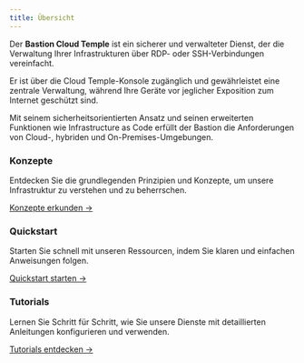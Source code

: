 ```yaml
---
title: Übersicht
---
```


Der **Bastion Cloud Temple** ist ein sicherer und verwalteter Dienst, der die Verwaltung Ihrer Infrastrukturen über RDP- oder SSH-Verbindungen vereinfacht.

Er ist über die Cloud Temple-Konsole zugänglich und gewährleistet eine zentrale Verwaltung, während Ihre Geräte vor jeglicher Exposition zum Internet geschützt sind.

Mit seinem sicherheitsorientierten Ansatz und seinen erweiterten Funktionen wie Infrastructure as Code erfüllt der Bastion die Anforderungen von Cloud-, hybriden und On-Premises-Umgebungen.

<div class="card-grid">
  <div class="card">
    <h3>Konzepte</h3>
    <p>Entdecken Sie die grundlegenden Prinzipien und Konzepte, um unsere Infrastruktur zu verstehen und zu beherrschen.</p>
    <a href="console/iam/concepts" class="card-link">Konzepte erkunden &rarr;</a>
  </div>
  <div class="card">
    <h3>Quickstart</h3>
    <p>Starten Sie schnell mit unseren Ressourcen, indem Sie klaren und einfachen Anweisungen folgen.</p>
    <a href="console/iam/quickstart" class="card-link">Quickstart starten &rarr;</a>
  </div>
    <div class="card">
    <h3>Tutorials</h3>
    <p>Lernen Sie Schritt für Schritt, wie Sie unsere Dienste mit detaillierten Anleitungen konfigurieren und verwenden.</p>
    <a href="console/iam/tutorials/sso_aad.md" class="card-link">Tutorials entdecken &rarr;</a>
  </div>
</div>